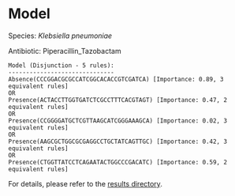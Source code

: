 
# Model

Species: *Klebsiella pneumoniae*

Antibiotic: Piperacillin_Tazobactam

```
Model (Disjunction - 5 rules):
------------------------------
Absence(CCCGGACGCGCCATCGGCACACCGTCGATCA) [Importance: 0.89, 3 equivalent rules]
OR
Presence(ACTACCTTGGTGATCTCGCCTTTCACGTAGT) [Importance: 0.47, 2 equivalent rules]
OR
Presence(CCGGGGATGCTCGTTAAGCATCGGGAAAGCA) [Importance: 0.02, 3 equivalent rules]
OR
Presence(AAGCGCTGGCGCGAGGCCTGCTATCAGTTGC) [Importance: 0.42, 3 equivalent rules]
OR
Presence(CTGGTTATCCTCAGAATACTGGCCCGACATC) [Importance: 0.59, 2 equivalent rules]

```

For details, please refer to the [results directory](../../../../../results/scm_b/klebsiella%20pneumoniae/piperacillin_tazobactam/repeat_3/).

